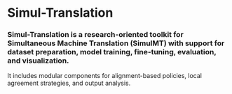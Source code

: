 # Simul-Translation

### Simul-Translation is a research-oriented toolkit for Simultaneous Machine Translation (SimulMT) with support for dataset preparation, model training, fine-tuning, evaluation, and visualization.
It includes modular components for alignment-based policies, local agreement strategies, and output analysis.